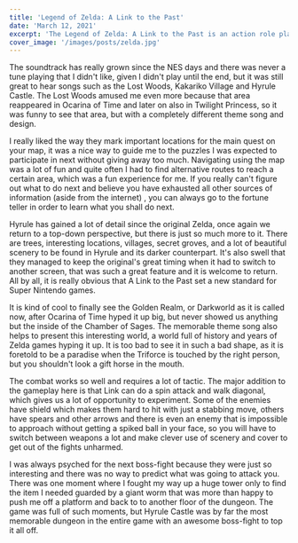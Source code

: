 ```yaml
---
title: 'Legend of Zelda: A Link to the Past'
date: 'March 12, 2021'
excerpt: 'The Legend of Zelda: A Link to the Past is an action role playing game made by Nintendo for the SNES'
cover_image: '/images/posts/zelda.jpg'
---
```


The soundtrack has really grown since the NES days and there was never a tune playing that I didn't like, given I didn't play until the end, but it was still great to hear songs such as the Lost Woods, Kakariko Village and Hyrule Castle. The Lost Woods amused me even more because that area reappeared in Ocarina of Time and later on also in Twilight Princess, so it was funny to see that area, but with a completely different theme song and design.

I really liked the way they mark important locations for the main quest on your map, it was a nice way to guide me to the puzzles I was expected to participate in next without giving away too much. Navigating using the map was a lot of fun and quite often I had to find alternative routes to reach a certain area, which was a fun experience for me. If you really can't figure out what to do next and believe you have exhausted all other sources of information (aside from the internet) , you can always go to the fortune teller in order to learn what you shall do next.

Hyrule has gained a lot of detail since the original Zelda, once again we return to a top-down perspective, but there is just so much more to it. There are trees, interesting locations, villages, secret groves, and a lot of beautiful scenery to be found in Hyrule and its darker counterpart. It's also swell that they managed to keep the original's great timing when it had to switch to another screen, that was such a great feature and it is welcome to return. All by all, it is really obvious that A Link to the Past set a new standard for Super Nintendo games.

It is kind of cool to finally see the Golden Realm, or Darkworld as it is called now, after Ocarina of Time hyped it up big, but never showed us anything but the inside of the Chamber of Sages. The memorable theme song also helps to present this interesting world, a world full of history and years of Zelda games hyping it up. It is too bad to see it in such a bad shape, as it is foretold to be a paradise when the Triforce is touched by the right person, but you shouldn't look a gift horse in the mouth.

The combat works so well and requires a lot of tactic. The major addition to the gameplay here is that Link can do a spin attack and walk diagonal, which gives us a lot of opportunity to experiment. Some of the enemies have shield which makes them hard to hit with just a stabbing move, others have spears and other arrows and there is even an enemy that is impossible to approach without getting a spiked ball in your face, so you will have to switch between weapons a lot and make clever use of scenery and cover to get out of the fights unharmed.

I was always psyched for the next boss-fight because they were just so interesting and there was no way to predict what was going to attack you. There was one moment where I fought my way up a huge tower only to find the item I needed guarded by a giant worm that was more than happy to push me off a platform and back to to another floor of the dungeon. The game was full of such moments, but Hyrule Castle was by far the most memorable dungeon in the entire game with an awesome boss-fight to top it all off.
